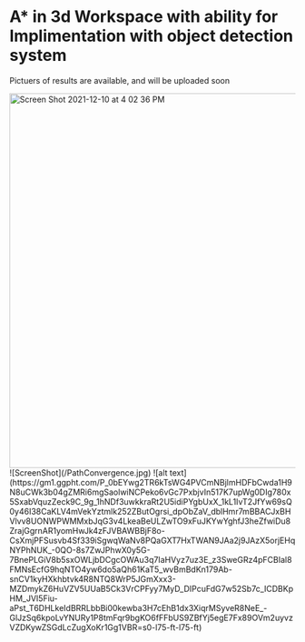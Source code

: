 # A* in 3d Workspace with ability for Implimentation with object detection system
Pictuers of results are available, and will be uploaded soon


<img width="659" alt="Screen Shot 2021-12-10 at 4 02 36 PM" src="https://gm1.ggpht.com/P_0bEYwg2TR6kTsWG4PVCmNBjlmHDFbCwda1H9N8uCWk3b04gZMRi6mgSaolwiNCPeko6vGc7PxbjvIn517K7upWg0DIg780x5SxabVquzZeck9C_9g_1hNDf3uwkkraRt2U5idiPYgbUxX_1kL1IvT2JfYw69sQ0y46I38CaKLV4mVekYztmlk252ZButOgrsi_dpObZaV_dblHmr7mBBACJxBHVlvv8UONWPWMMxbJqG3v4LkeaBeULZwTO9xFuJKYwYghfJ3heZfwiDu8ZrajGgrnAR1yomHwJk4zFJVBAWBBjF8o-CsXmjPFSusvb4Sf339iSgwqWaNv8PQaGXT7HxTWAN9JAa2j9JAzX5orjEHqNYPhNUK_-0QO-8s7ZwJPhwX0y5G-7BnePLGiV8b5sxOWLjbDCgcOWAu3q7IaHVyz7uz3E_z3SweGRz4pFCBIal8FMNsEcfG9hqNTO4yw6do5aQh61KaT5_wvBmBdKn179Ab-snCV1kyHXkhbtvk4R8NTQ8WrP5JGmXxx3-MZDmykZ6HuVZV5UUaB5Ck3VrCPFyy7MyD_DIPcuFdG7w52Sb7c_ICDBKpHM_JVI5Fiu-aPst_T6DHLkeIdBRRLbbBi00kewba3H7cEhB1dx3XiqrMSyveR8NeE_-GlJzSq6kpoLvYNURy1P8tmFqr9bgKO6fFFbUS9ZBfYj5egE7Fx89OVm2uyvzVZDKywZSGdLcZugXoKr1Gg1VBR=s0-l75-ft-l75-ft">
![ScreenShot](/PathConvergence.jpg)
![alt text](https://gm1.ggpht.com/P_0bEYwg2TR6kTsWG4PVCmNBjlmHDFbCwda1H9N8uCWk3b04gZMRi6mgSaolwiNCPeko6vGc7PxbjvIn517K7upWg0DIg780x5SxabVquzZeck9C_9g_1hNDf3uwkkraRt2U5idiPYgbUxX_1kL1IvT2JfYw69sQ0y46I38CaKLV4mVekYztmlk252ZButOgrsi_dpObZaV_dblHmr7mBBACJxBHVlvv8UONWPWMMxbJqG3v4LkeaBeULZwTO9xFuJKYwYghfJ3heZfwiDu8ZrajGgrnAR1yomHwJk4zFJVBAWBBjF8o-CsXmjPFSusvb4Sf339iSgwqWaNv8PQaGXT7HxTWAN9JAa2j9JAzX5orjEHqNYPhNUK_-0QO-8s7ZwJPhwX0y5G-7BnePLGiV8b5sxOWLjbDCgcOWAu3q7IaHVyz7uz3E_z3SweGRz4pFCBIal8FMNsEcfG9hqNTO4yw6do5aQh61KaT5_wvBmBdKn179Ab-snCV1kyHXkhbtvk4R8NTQ8WrP5JGmXxx3-MZDmykZ6HuVZV5UUaB5Ck3VrCPFyy7MyD_DIPcuFdG7w52Sb7c_ICDBKpHM_JVI5Fiu-aPst_T6DHLkeIdBRRLbbBi00kewba3H7cEhB1dx3XiqrMSyveR8NeE_-GlJzSq6kpoLvYNURy1P8tmFqr9bgKO6fFFbUS9ZBfYj5egE7Fx89OVm2uyvzVZDKywZSGdLcZugXoKr1Gg1VBR=s0-l75-ft-l75-ft)
